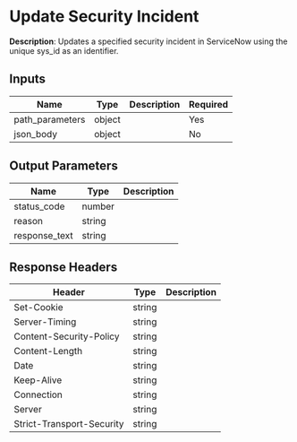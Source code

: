 # Update Security Incident

**Description**: Updates a specified security incident in ServiceNow using the unique sys_id as an identifier.

## Inputs

| Name | Type | Description | Required |
|------|------|-------------|----------|
| path_parameters | object |  | Yes |
| json_body | object |  | No |

## Output Parameters

| Name | Type | Description |
|------|------|-------------|
| status_code | number |  |
| reason | string |  |
| response_text | string |  |

## Response Headers

| Header | Type | Description |
|--------|------|-------------|
| Set-Cookie | string |  |
| Server-Timing | string |  |
| Content-Security-Policy | string |  |
| Content-Length | string |  |
| Date | string |  |
| Keep-Alive | string |  |
| Connection | string |  |
| Server | string |  |
| Strict-Transport-Security | string |  |